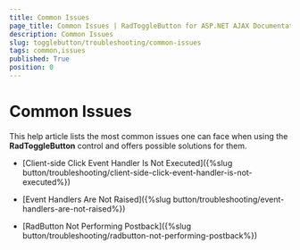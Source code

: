 ```yaml
---
title: Common Issues
page_title: Common Issues | RadToggleButton for ASP.NET AJAX Documentation
description: Common Issues
slug: togglebutton/troubleshooting/common-issues
tags: common,issues
published: True
position: 0
---
```


# Common Issues

This help article lists the most common issues one can face when using the **RadToggleButton** control and offers possible solutions for them.

* [Client-side Click Event Handler Is Not Executed]({%slug button/troubleshooting/client-side-click-event-handler-is-not-executed%})

* [Event Handlers Are Not Raised]({%slug button/troubleshooting/event-handlers-are-not-raised%})

* [RadButton Not Performing Postback]({%slug button/troubleshooting/radbutton-not-performing-postback%})

